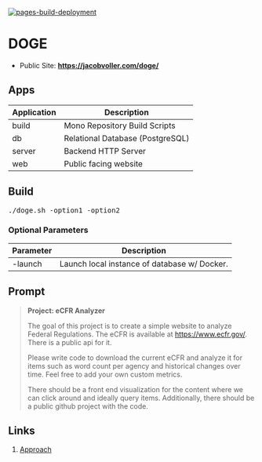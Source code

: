 [![pages-build-deployment](https://github.com/JacobVoller/doge/actions/workflows/pages/pages-build-deployment/badge.svg)](https://github.com/JacobVoller/doge/actions/workflows/pages/pages-build-deployment)

# DOGE

* Public Site: **https://jacobvoller.com/doge/**

## Apps

| Application | Description                      |
| ----------- | -------------------------------- |
| build       | Mono Repository Build Scripts    |
| db          | Relational Database (PostgreSQL) |
| server      | Backend HTTP Server              |
| web         | Public facing website            |

## Build

<pre>
./doge.sh -option1 -option2
</pre>

### Optional Parameters

| Parameter | Description                                  |
| --------- | -------------------------------------------- |
| -launch   | Launch local instance of database w/ Docker. |

## Prompt

> **Project: eCFR Analyzer**
>
> The goal of this project is to create a simple website to analyze Federal Regulations. The eCFR is available at https://www.ecfr.gov/. There is a public api for it.
>
> Please write code to download the current eCFR and analyze it for items such as word count per agency and historical changes over time. Feel free to add your own custom metrics.
> 
> There should be a front end visualization for the content where we can click around and ideally query items. Additionally, there should be a public github project with the code.

## Links

1. [Approach](readmes/approach.md)
